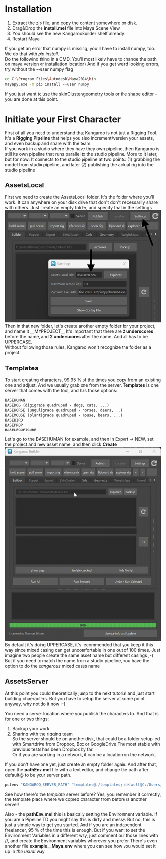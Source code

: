 # Installation

1. Extract the zip file, and copy the content somewhere on disk.
2. Drag&Drop the **install.mel** file into Maya Scene View
3. You should see the new KangarooBuilder shelf already.
4. Restart Maya
`

If you get an error that numpy is missing, you'll have to install numpy, too.
We do that with *pip install*.  
Do the following thing in a CMD. You'll most likely have to  change the path on maya version or installation location)
And if you get weird looking errors, try without the --user numpy flag
```bash
cd C:\Program Files\Autodesk\Maya2024\bin 
mayapy.exe -m pip install ‐‐user numpy
```

If you just want to use the skinCluster/geometry tools or the shape editor - you are done at this point.


# Initiate your First Character

First of all you need to understand that Kangaroo is not just a Rigging Tool. It's a **Rigging Pipeline** that helps you also
increment/version your assets, and even backup and share with the team.  
If you work in a studio where they have they own pipeline, then Kangaroo is still its own pipeline
that runs parallel to the studio pipeline. More to it later, but for now: It connects to the studio pipeline 
at two points: (1) grabbing the model from studio pipeline, and later (2) publishing the actual rig
into the studio pipeline


## AssetsLocal
First we need to create the AssetsLocal folder. It's the folder where you'll work. 
It can anywhere on your disk drive that don't don't necessarily share with others. Just create an empty folder, and specify that in the settings  
![Alt text](images/settingAssetsLocal.jpg)
Then in that new folder, let's create another empty folder for your project, and name it \_\_MYPROJECT\_\_
It's important that there are **2 underscores** before the name, and **2 underscores** after the name. 
And all has to be UPPERCASE.  
Without following those rules, Kangaroo won't recognize the folder as a project


## Templates
To start creating characters, 99.95 % of the times you copy from an existing one and adjust.
And we usually grab one from the server. **Templates** is one server that comes with the tool, and has those options:

```commandline
BASEHUMAN
BASEDOG (digigrade quadruped - dogs, cats, ...)
BASEHORSE (unguligrade quadruped - horses, deers, ..) 
BASEMOUSE (plantigrade quadruped - mouse, bears, ...)
BASEBIRD
BASEPROP 
BASELEGOFIGURE
```
Let's go to the BASEHUMAN for example, and then in Export -> NEW, set the project and new asset name, and then click **Create** 
![Alt text](images/newAssetGif.gif)
By default it's doing UPPERCASE, it's recommended that you keep it this way since mixed casing can get uncomfortable in one out of 100 times.
Just imagine two people create the same asset name but different casings ;-)
But if you need to match the name from a studio pipeline, you have the option to do the *dangerous* mixed cases name 


## AssetsServer
At this point you could theoretically jump to the next tutorial and just start building chaeracters.
But you have to setup the server at some point anyway, why not do it now :-)

You need a server location where you publish the characters to. And that is for one or two things:  
1. Backup your work 
2. Sharing with the rigging team  
So the server should be on another disk, that could be a folder setup-ed with Smartdrive from Dropbox, Box or GoogleDrive
The most stable with previous tests has been Dropbox by far.   
Or if you are working in a network, it can be a location on the network. 

If you don't have one yet, just create an empty folder again.
And after that, open the **pathEnv.mel** file with a text editor, and change the path after default@ to be your server path.
```bash
putenv "KANGAROO_SERVER_PATH" "templates@./templates; default@C:/Users/thoma/Dropbox/assetsServer";
```
See how there's the *template* server before? Yes, you remember it correctly, the template place where we copied character from before
is another server!

Also - the **pathEnv.mel** this is basically setting the Environment variable. 
If you are a Pipeline TD you might say this is dirty and messy. But no, this is just a simple way to get you started.
And if you are an independent freelancer, 
95 % of the time this is enough. But if you want to set the Environment Variables in a different way, just comment out those lines with //, and
create the Environment variables wherever you prefer
There's even another file **example__Maya.env** where you can see how you would set it up in *the usual* way
